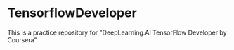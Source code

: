 # TensorflowDeveloper

This is a practice repository for "DeepLearning.AI TensorFlow Developer by Coursera"
